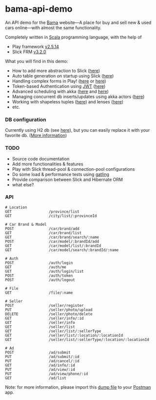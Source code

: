 # bama-api-demo
An API demo for the [Bama](https://bama.ir) website—A place for buy and sell new & used cars online—with almost the same functionality.

Completely written in [Scala](http://www.scala-lang.org/) programming language, with the help of
 * Play framework [v2.5.14](https://playframework.com/)
 * Slick FRM [v3.2.0](http://slick.lightbend.com/)

What you will find in this demo:
 * How to add more abstraction to Slick ([here](https://github.com/ahmadmo/bama-api-demo/blob/master/app/ir/bama/repositories/BaseRepo.scala))
 * Auto table generation on startup using Slick ([here](https://github.com/ahmadmo/bama-api-demo/blob/master/app/ir/bama/controllers/Application.scala))
 * Handling complex forms in Play! ([here](https://github.com/ahmadmo/bama-api-demo/blob/master/app/ir/bama/controllers/SellAdController.scala) or [here](https://github.com/ahmadmo/bama-api-demo/blob/master/app/ir/bama/controllers/SellerController.scala))
 * Token-based Authentication using [JWT](https://jwt.io/) ([here](https://github.com/ahmadmo/bama-api-demo/blob/master/app/ir/bama/controllers/AuthController.scala))
 * Advanced scheduling with akka ([here](https://github.com/ahmadmo/bama-api-demo/blob/master/conf/application.conf#L36) and [here](https://github.com/ahmadmo/bama-api-demo/blob/master/app/ir/bama/controllers/AuthController.scala#L56))
 * Managing concurrent db inserts/updates using akka actors ([here](https://github.com/ahmadmo/bama-api-demo/blob/master/app/ir/bama/services/SellAdService.scala#L66))
 * Working with shapeless tuples ([here](https://github.com/ahmadmo/bama-api-demo/blob/master/app/ir/bama/repositories/SellAdRepo.scala#L253)) and lenses ([here](https://github.com/ahmadmo/bama-api-demo/blob/master/app/ir/bama/models/Seller.scala))
 * etc.

### DB configuration
Currently using H2 db (see [here](https://github.com/ahmadmo/bama-api-demo/blob/master/conf/application.conf#L367)), but you can easily replace it with your favorite db. ([More information](https://www.playframework.com/documentation/2.5.x/PlaySlick))

### TODO
 * Source code documentation
 * Add more functionalities & features
 * Play with Slick thread-pool & connection-pool configurations
 * Do some load & performance tests using [gatling](http://gatling.io/)
 * Provide comparison between Slick and Hibernate ORM
 * what else?

### API

```play
# Location
GET                 /province/list
GET                 /city/list/:provinceId

# Car Brand & Model
POST                /car/brand/add
GET                 /car/brand/list
GET                 /car/brand/search/:name
POST                /car/model/:brandId/add
GET                 /car/model/list/:brandId
GET                 /car/model/search/:brandId/:name

# Auth
POST                /auth/login
GET                 /auth/me
GET                 /auth/login/list
POST                /auth/token
POST                /auth/logout

# File
GET                 /file/:name

# Seller
POST                /seller/register
PUT                 /seller/photo/upload
DELETE              /seller/photo/delete
GET                 /seller/info/:id
GET                 /seller/info
GET                 /seller/list
GET                 /seller/list/:sellerType
GET                 /seller/list/:location/:locationId
GET                 /seller/list/:sellerType/:location/:locationId

# Ad
POST                /ad/submit
PUT                 /ad/submit/:id
PUT                 /ad/cancel/:id
GET                 /ad/info/:id
PUT                 /ad/view/:id
PUT                 /ad/view/phone/:id
GET                 /ad/list
```

Note: for more information, please import this [dump file](https://github.com/ahmadmo/bama-api-demo/blob/master/postman_dump.json) to your [Postman](https://www.getpostman.com/) app.
